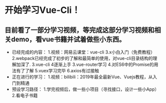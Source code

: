 # 开始学习Vue-Cli！
## 目前看了一部分学习视频，等完成这部分学习视频和相关demo，看vue书籍并试着做些小东西。
- 已经完成的内容：
1.视频：网易云课堂：vue-cli 3.x小白入门（免费教程）
2.webpack已经完成了初步的了解和最简单的使用，对vue-cli目录结构的理解加深了.
3.vue-cli 4逐渐上手
3.vue-router学习
4.对ES6中的Promise的用法有了了解
5.vuex学习完毕
6.axios有过接触
- 正在进行的学习：
1.视频：bilibili：2019年最全最新Vue、Vuejs教程，从入门到精通 
- 预设学习路径：
1.学完视频后，做一些小项目（寻找接口，设计一些小App）
2.看电子书籍

